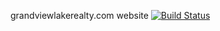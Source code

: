  grandviewlakerealty.com website
[![Build Status](https://api.shippable.com/projects/5615b60cbc96940d0026b0d5/badge?branchName=master)](https://app.shippable.com/projects/5615b60cbc96940d0026b0d5/builds/latest)

